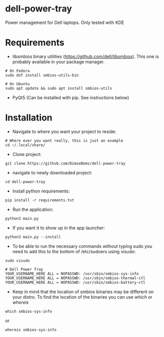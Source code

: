 # dell-power-tray
Power management for Dell laptops. Only tested with KDE
# Requirements
* libsmbios binary utilities (https://github.com/dell/libsmbios). This one is probably available in your package manager.
```
# On Fedora
sudo dnf install smbios-utils-bin
```
```
# On Ubuntu
sudo apt update && sudo apt install smbios-utils
```
* PyQt5 (Can be installed with pip. See instructions below)
# Installation
* Navigate to where you want your project to reside:
```
# Where ever you want really, this is just an example
cd ~/.local/share/
```
* Clone project:
```
git clone https://github.com/DimseBoms/dell-power-tray
```
* navigate to newly downloaded project:
```
cd dell-power-tray
```
* Install python requirements:
```
pip install -r requirements.txt
```
* Run the application:
```
python3 main.py
```
* If you want it to show up in the app launcher:
```
python3 main.py --install
```
* To be able to run the necessary commands without typing sudo you need to add this to the bottom of /etc/sudoers using visudo:
```
sudo visudo
```
```
# Dell Power Tray
YOUR_USERNAME_HERE ALL = NOPASSWD: /usr/sbin/smbios-sys-info
YOUR_USERNAME_HERE ALL = NOPASSWD: /usr/sbin/smbios-thermal-ctl
YOUR_USERNAME_HERE ALL = NOPASSWD: /usr/sbin/smbios-battery-ctl
```
* Keep in mind that the location of smbios binaries may be different on your distro. To find the location of the binaries you can use *which* or *whereis*
```
which smbios-sys-info
```
or
```
whereis smbios-sys-info
```
